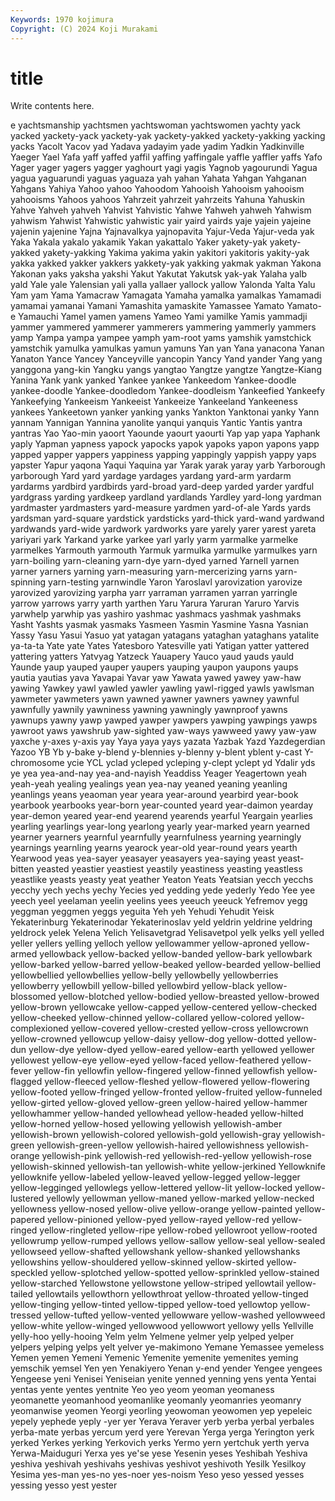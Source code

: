 ```yaml
---
Keywords: 1970 kojimura
Copyright: (C) 2024 Koji Murakami
---
```


# title

Write contents here.



e yachtsmanship
yachtsmen yachtswoman yachtswomen yachty yack yacked yackety-yack yackety-yak yackety-yakked yackety-yakking
yacking yacks Yacolt Yacov yad Yadava yadayim yade yadim Yadkin
Yadkinville Yaeger Yael Yafa yaff yaffed yaffil yaffing yaffingale yaffle
yaffler yaffs Yafo Yager yager yagers yagger yaghourt yagi yagis
Yagnob yagourundi Yagua yagua yaguarundi yaguas yaguaza yah yahan Yahata
Yahgan Yahganan Yahgans Yahiya Yahoo yahoo Yahoodom Yahooish Yahooism yahooism
yahooisms Yahoos yahoos Yahrzeit yahrzeit yahrzeits Yahuna Yahuskin Yahve Yahveh
yahveh Yahvist Yahvistic Yahwe Yahweh yahweh Yahwism yahwism Yahwist Yahwistic
yahwistic yair yaird yairds yaje yajein yajeine yajenin yajenine Yajna
Yajnavalkya yajnopavita Yajur-Veda Yajur-veda yak Yaka Yakala yakalo yakamik Yakan
yakattalo Yaker yakety-yak yakety-yakked yakety-yakking Yakima yakima yakin yakitori yakitoris
yakity-yak yakka yakked yakker yakkers yakkety-yak yakking yakmak yakman Yakona
Yakonan yaks yaksha yakshi Yakut Yakutat Yakutsk yak-yak Yalaha yalb
yald Yale yale Yalensian yali yalla yallaer yallock yallow Yalonda
Yalta Yalu Yam yam Yama Yamacraw Yamagata Yamaha yamalka yamalkas
Yamamadi yamamai yamanai Yamani Yamashita yamaskite Yamassee Yamato Yamato-e Yamauchi
Yamel yamen yamens Yameo Yami yamilke Yamis yammadji yammer yammered
yammerer yammerers yammering yammerly yammers yamp Yampa yampa yampee yamph
yam-root yams yamshik yamstchick yamstchik yamulka yamulkas yamun yamuns Yan
yan Yana yanacona Yanan Yanaton Yance Yancey Yanceyville yancopin Yancy
Yand yander Yang yang yanggona yang-kin Yangku yangs yangtao Yangtze
yangtze Yangtze-Kiang Yanina Yank yank yanked Yankee yankee Yankeedom Yankee-doodle
yankee-doodle Yankee-doodledom Yankee-doodleism Yankeefied Yankeefy Yankeefying Yankeeism Yankeeist Yankeeize Yankeeland
Yankeeness yankees Yankeetown yanker yanking yanks Yankton Yanktonai yanky Yann
yannam Yannigan Yannina yanolite yanqui yanquis Yantic Yantis yantra yantras
Yao Yao-min yaoort Yaounde yaourt yaourti Yap yap yapa Yaphank
yaply Yapman yapness yapock yapocks yapok yapoks yapon yapons yapp
yapped yapper yappers yappiness yapping yappingly yappish yappy yaps yapster
Yapur yaqona Yaqui Yaquina yar Yarak yarak yaray yarb Yarborough
yarborough Yard yard yardage yardages yardang yard-arm yardarm yardarms yardbird
yardbirds yard-broad yard-deep yarded yarder yardful yardgrass yarding yardkeep yardland
yardlands Yardley yard-long yardman yardmaster yardmasters yard-measure yardmen yard-of-ale Yards
yards yardsman yard-square yardstick yardsticks yard-thick yard-wand yardwand yardwands yard-wide
yardwork yardworks yare yarely yarer yarest yareta yariyari yark Yarkand
yarke yarkee yarl yarly yarm yarmalke yarmelke yarmelkes Yarmouth yarmouth
Yarmuk yarmulka yarmulke yarmulkes yarn yarn-boiling yarn-cleaning yarn-dye yarn-dyed yarned
Yarnell yarnen yarner yarners yarning yarn-measuring yarn-mercerizing yarns yarn-spinning yarn-testing
yarnwindle Yaron Yaroslavl yarovization yarovize yarovized yarovizing yarpha yarr yarraman
yarramen yarran yarringle yarrow yarrows yarry yarth yarthen Yaru Yarura
Yaruran Yaruro Yarvis yarwhelp yarwhip yas yashiro yashmac yashmacs yashmak
yashmaks Yasht Yashts yasmak yasmaks Yasmeen Yasmin Yasmine Yasna Yasnian
Yassy Yasu Yasui Yasuo yat yatagan yatagans yataghan yataghans yatalite
ya-ta-ta Yate yate Yates Yatesboro Yatesville yati Yatigan yatter yattered
yattering yatters Yatvyag Yatzeck Yauapery Yauco yaud yauds yauld Yaunde
yaup yauped yauper yaupers yauping yaupon yaupons yaups yautia yautias
yava Yavapai Yavar yaw Yawata yawed yawey yaw-haw yawing Yawkey
yawl yawled yawler yawling yawl-rigged yawls yawlsman yawmeter yawmeters yawn
yawned yawner yawners yawney yawnful yawnfully yawnily yawniness yawning yawningly
yawnproof yawns yawnups yawny yawp yawped yawper yawpers yawping yawpings
yawps yawroot yaws yawshrub yaw-sighted yaw-ways yawweed yawy yaw-yaw yaxche
y-axes y-axis yay Yaya yaya yays yazata Yazbak Yazd Yazdegerdian
Yazoo YB Yb y-bake y-blend y-blennies y-blenny y-blent yblent y-cast
Y-chromosome ycie YCL yclad ycleped ycleping y-clept yclept yd Ydalir
yds ye yea yea-and-nay yea-and-nayish Yeaddiss Yeager Yeagertown yeah yeah-yeah
yealing yealings yean yea-nay yeaned yeaning yeanling yeanlings yeans yeaoman
year yeara year-around yearbird year-book yearbook yearbooks year-born year-counted yeard
year-daimon yearday year-demon yeared year-end yearend yearends yearful Yeargain yearlies
yearling yearlings year-long yearlong yearly year-marked yearn yearned yearner yearners
yearnful yearnfully yearnfulness yearning yearningly yearnings yearnling yearns yearock year-old
year-round years yearth Yearwood yeas yea-sayer yeasayer yeasayers yea-saying yeast
yeast-bitten yeasted yeastier yeastiest yeastily yeastiness yeasting yeastless yeastlike yeasts
yeasty yeat yeather Yeaton Yeats Yeatsian yecch yecchs yecchy yech
yechs yechy Yecies yed yedding yede yederly Yedo Yee yee
yeech yeel yeelaman yeelin yeelins yees yeeuch yeeuck Yefremov yegg
yeggman yeggmen yeggs yeguita Yeh yeh Yehudi Yehudit Yeisk Yekaterinburg
Yekaterinodar Yekaterinoslav yeld yeldrin yeldrine yeldring yeldrock yelek Yelena Yelich
Yelisavetgrad Yelisavetpol yelk yelks yell yelled yeller yellers yelling yelloch
yellow yellowammer yellow-aproned yellow-armed yellowback yellow-backed yellow-banded yellow-bark yellowbark yellow-barked
yellow-barred yellow-beaked yellow-bearded yellow-bellied yellowbellied yellowbellies yellow-belly yellowbelly yellowberries yellowberry
yellowbill yellow-billed yellowbird yellow-black yellow-blossomed yellow-blotched yellow-bodied yellow-breasted yellow-browed yellow-brown
yellowcake yellow-capped yellow-centered yellow-checked yellow-cheeked yellow-chinned yellow-collared yellow-colored yellow-complexioned yellow-covered
yellow-crested yellow-cross yellowcrown yellow-crowned yellowcup yellow-daisy yellow-dog yellow-dotted yellow-dun yellow-dye
yellow-dyed yellow-eared yellow-earth yellowed yellower yellowest yellow-eye yellow-eyed yellow-faced yellow-feathered
yellow-fever yellow-fin yellowfin yellow-fingered yellow-finned yellowfish yellow-flagged yellow-fleeced yellow-fleshed yellow-flowered
yellow-flowering yellow-footed yellow-fringed yellow-fronted yellow-fruited yellow-funneled yellow-girted yellow-gloved yellow-green yellow-haired
yellow-hammer yellowhammer yellow-handed yellowhead yellow-headed yellow-hilted yellow-horned yellow-hosed yellowing yellowish
yellowish-amber yellowish-brown yellowish-colored yellowish-gold yellowish-gray yellowish-green yellowish-green-yellow yellowish-haired yellowishness yellowish-orange
yellowish-pink yellowish-red yellowish-red-yellow yellowish-rose yellowish-skinned yellowish-tan yellowish-white yellow-jerkined Yellowknife yellowknife
yellow-labeled yellow-leaved yellow-legged yellow-legger yellow-legginged yellowlegs yellow-lettered yellow-lit yellow-locked yellow-lustered
yellowly yellowman yellow-maned yellow-marked yellow-necked yellowness yellow-nosed yellow-olive yellow-orange yellow-painted
yellow-papered yellow-pinioned yellow-pyed yellow-rayed yellow-red yellow-ringed yellow-ringleted yellow-ripe yellow-robed yellowroot
yellow-rooted yellowrump yellow-rumped yellows yellow-sallow yellow-seal yellow-sealed yellowseed yellow-shafted yellowshank
yellow-shanked yellowshanks yellowshins yellow-shouldered yellow-skinned yellow-skirted yellow-speckled yellow-splotched yellow-spotted yellow-sprinkled
yellow-stained yellow-starched Yellowstone yellowstone yellow-striped yellowtail yellow-tailed yellowtails yellowthorn yellowthroat
yellow-throated yellow-tinged yellow-tinging yellow-tinted yellow-tipped yellow-toed yellowtop yellow-tressed yellow-tufted yellow-vented
yellowware yellow-washed yellowweed yellow-white yellow-winged yellowwood yellowwort yellowy yells Yellville
yelly-hoo yelly-hooing Yelm yelm Yelmene yelmer yelp yelped yelper yelpers
yelping yelps yelt yelver ye-makimono Yemane Yemassee yemeless Yemen yemen
Yemeni Yemenic Yemenite yemenite yemenites yeming yemschik yemsel Yen yen
Yenakiyero Yenan y-end yender Yengee yengees Yengeese yeni Yenisei Yeniseian
yenite yenned yenning yens yenta Yentai yentas yente yentes yentnite
Yeo yeo yeom yeoman yeomaness yeomanette yeomanhood yeomanlike yeomanly yeomanries
yeomanry yeomanwise yeomen Yeorgi yeorling yeowoman yeowomen yep yepeleic yepely
yephede yeply -yer yer Yerava Yeraver yerb yerba yerbal yerbales
yerba-mate yerbas yercum yerd yere Yerevan Yerga yerga Yerington yerk
yerked Yerkes yerking Yerkovich yerks Yermo yern yertchuk yerth yerva
Yerwa-Maiduguri Yerxa yes ye'se yese Yesenin yeses Yeshibah Yeshiva yeshiva
yeshivah yeshivahs yeshivas yeshivot yeshivoth Yesilk Yesilkoy Yesima yes-man yes-no
yes-noer yes-noism Yeso yeso yessed yesses yessing yesso yest yester
